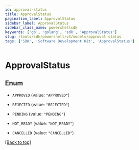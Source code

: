 ```yaml
---
id: approval-status
title: ApprovalStatus
pagination_label: ApprovalStatus
sidebar_label: ApprovalStatus
sidebar_class_name: powershellsdk
keywords: ['go', 'golang', 'sdk', 'ApprovalStatus'] 
slug: /tools/sdk/powershell/v3/models/approval-status
tags: ['SDK', 'Software Development Kit', 'ApprovalStatus']
---
```



# ApprovalStatus

## Enum


* `APPROVED` (value: `"APPROVED"`)

* `REJECTED` (value: `"REJECTED"`)

* `PENDING` (value: `"PENDING"`)

* `NOT_READY` (value: `"NOT_READY"`)

* `CANCELLED` (value: `"CANCELLED"`)


[[Back to top]](#) 

